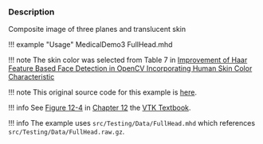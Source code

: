 ### Description

Composite image of three planes and translucent skin

!!! example "Usage"
    MedicalDemo3 FullHead.mhd

!!! note
   The skin color was selected from Table 7 in [Improvement of Haar Feature Based Face Detection in OpenCV Incorporating Human Skin Color Characteristic](https://www.researchgate.net/publication/310443424_Improvement_of_Haar_Feature_Based_Face_Detection_in_OpenCV_Incorporating_Human_Skin_Color_Characteristic)

!!! note
    This original source code for this example is [here](https://gitlab.kitware.com/vtk/vtk/blob/395857190c8453508d283958383bc38c9c2999bf/Examples/Medical/Cxx/Medical3.cxx).

!!! info
    See [Figure 12-4](../../../VTKBook/12Chapter12/#Figure%2012-4) in [Chapter 12](../../../VTKBook/12Chapter12) the [VTK Textbook](../../../VTKBook/01Chapter1).

!!! info
    The example uses `src/Testing/Data/FullHead.mhd` which references `src/Testing/Data/FullHead.raw.gz`.
